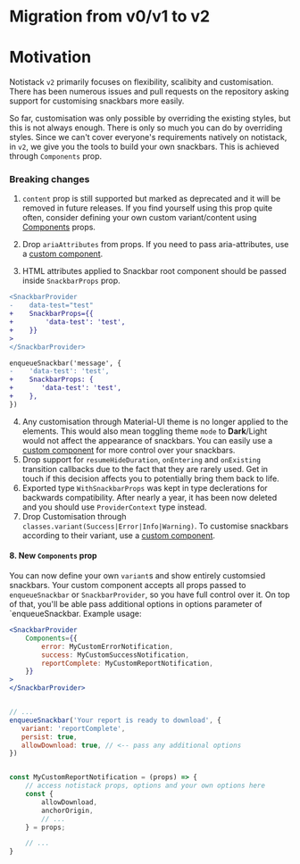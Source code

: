 

# Migration from v0/v1 to v2

# Motivation
Notistack `v2` primarily focuses on flexibility, scalibity and customisation. There has been numerous issues and pull requests
on the repository asking support for customising snackbars more easily.

So far, customisation was only possible by overriding the existing styles, but this is not always enough. There is only so 
much you can do by overriding styles. Since we can't cover everyone's requirements natively on notistack, in `v2`, we give 
you the tools to build your own snackbars. This is achieved through `Components` prop.


### Breaking changes

1. `content` prop is still supported but marked as deprecated and it will be removed in future releases. If you find yourself using this prop quite often, consider defining your own custom variant/content using [Components]() props. 

2. Drop `ariaAttributes` from props. If you need to pass aria-attributes, use a [custom component]().

3. HTML attributes applied to Snackbar root component should be passed inside `SnackbarProps` prop.
```diff
<SnackbarProvider
-    data-test="test"
+    SnackbarProps={{
+        'data-test': 'test',
+    }}
>
</SnackbarProvider>

enqueueSnackbar('message', {
-    'data-test': 'test',
+    SnackbarProps: {
+       'data-test': 'test',
+    },
})
```
4. Any customisation through Material-UI theme is no longer applied to the elements. This would also mean toggling theme `mode` to **Dark**/Light would not affect the appearance of snackbars. You can easily use a [custom component]() for more control over your snackbars. 
5. Drop support for `resumeHideDuration`, `onEntering` and `onExisting` transition callbacks due to the fact that they are rarely used. Get in touch if this decision affects you to potentially bring them back to life.
6. Exported type `WithSnackbarProps` was kept in type declerations for backwards compatibility. After nearly a year, it has been now deleted and you should use `ProviderContext` type instead.
7. Drop Customisation through `classes.variant(Success|Error|Info|Warning)`. To customise snackbars according to their
variant, use a [custom component]().

#### 8. New `Components` prop
You can now define your own `variant`s and show entirely customsied snackbars. Your custom component accepts all props passed to `enqueueSnackbar` or `SnackbarProvider`, so you have full control over it. On top of that, you'll be able pass additional options in options parameter of `enqueueSnackbar. Example usage:

```jsx
<SnackbarProvider
    Components={{
        error: MyCustomErrorNotification,
        success: MyCustomSuccessNotification,
        reportComplete: MyCustomReportNotification,
    }}
>
</SnackbarProvider>


// ...
enqueueSnackbar('Your report is ready to download', {
   variant: 'reportComplete',
   persist: true,
   allowDownload: true, // <-- pass any additional options
})


const MyCustomReportNotification = (props) => {
    // access notistack props, options and your own options here
    const {
        allowDownload,
        anchorOrigin,
        // ...
    } = props;

    // ...
}
```

